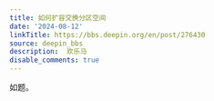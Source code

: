 ```yaml
---
title: 如何扩容交换分区空间
date: '2024-08-12'
linkTitle: https://bbs.deepin.org/en/post/276430
source: deepin_bbs
description:  欢乐马 
disable_comments: true
---
```

如题。
